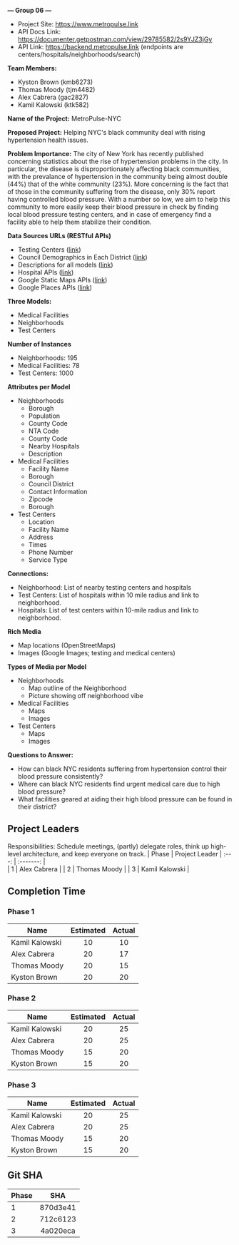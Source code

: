 **— Group 06 —**

- Project Site: https://www.metropulse.link
- API Docs Link: https://documenter.getpostman.com/view/29785582/2s9YJZ3jGy
- API Link: https://backend.metropulse.link (endpoints are centers/hospitals/neighborhoods/search)

**Team Members:**

* Kyston Brown (kmb6273)
* Thomas Moody (tjm4482)
* Alex Cabrera (gac2827)
* Kamil Kalowski (ktk582)

**Name of the Project:** MetroPulse-NYC

**Proposed Project:** Helping NYC's black community deal with rising hypertension health issues.

**Problem Importance:** The city of New York has recently published concerning statistics about the rise of hypertension problems in the city. In particular, the disease is disproportionately affecting black communities, with the prevalance of hypertension in the community being almost double (44%) that of the white community (23%). More concerning is the fact that of those in the community suffering from the disease, only 30% report having controlled blood pressure. With a number so low, we aim to help this community to more easily keep their blood pressure in check by finding local blood pressure testing centers, and in case of emergency find a facility able to help them stabilize their condition.

**Data Sources URLs (RESTful APIs)**

* Testing Centers ([link](https://data.cityofnewyork.us/resource/8eux-rfe8.json))
* Council Demographics in Each District ([link](https://data.cityofnewyork.us/City-Government/Council-district-breakdown/jqy3-ybjq))
* Descriptions for all models ([link](https://en.wikipedia.org/w/api.php))
* Hospital APIs ([link](https://data.cityofnewyork.us/resource/f7b6-v6v3.json))
* Google Static Maps APIs ([link](https://www.openstreetmap.org/about/api/))
* Google Places APIs ([link](https://maps.googleapis.com/maps/api/place/nearbysearch/json))

**Three Models:**

* Medical Facilities
* Neighborhoods
* Test Centers

**Number of Instances**

* Neighborhoods: 195
* Medical Facilities: 78
* Test Centers: 1000

**Attributes per Model**

* Neighborhoods 
    * Borough
    * Population
    * County Code
    * NTA Code
    * County Code
    * Nearby Hospitals
    * Description
* Medical Facilities
    * Facility Name
    * Borough
    * Council District
    * Contact Information
    * Zipcode
    * Borough
* Test Centers
    * Location
    * Facility Name
    * Address
    * Times
    * Phone Number
    * Service Type

**Connections:**

* Neighborhood: List of nearby testing centers and hospitals
* Test Centers: List of hospitals within 10 mile radius and link to neighborhood.
* Hospitals: List of test centers within 10-mile radius and link to neighborhood.

**Rich Media**

* Map locations (OpenStreetMaps)
* Images (Google Images; testing and medical centers)

**Types of Media per Model**

* Neighborhoods
    * Map outline of the Neighborhood
    * Picture showing off neighborhood vibe
* Medical Facilities
    * Maps
    * Images
* Test Centers
    * Maps
    * Images

**Questions to Answer:**

* How can black NYC residents suffering from hypertension control their blood pressure consistently?
* Where can black NYC residents find urgent medical care due to high blood pressure?
* What facilities geared at aiding their high blood pressure can be found in their district?

## Project Leaders
Responsibilities: 
Schedule meetings, (partly) delegate roles, think up high-level architecture, and keep everyone on track.
| Phase | Project Leader
| :---: | :-------: |        
| 1     | Alex Cabrera   |
| 2     | Thomas Moody |
| 3     | Kamil Kalowski |

## Completion Time

### Phase 1
| Name               | Estimated     | Actual        |
| ------------------ | :-----------: | :-----------: |
| Kamil Kalowski    |  10           | 10                 |
| Alex Cabrera      |  20           | 17                 |
| Thomas Moody      |  20           | 15                 |
| Kyston Brown      |  20           | 20                 |

### Phase 2
| Name               | Estimated     | Actual        |
| ------------------ | :-----------: | :-----------: |
| Kamil Kalowski    |  20           | 25                 |
| Alex Cabrera      |  20           | 25                 |
| Thomas Moody      |  15           | 20                 |
| Kyston Brown      |  15           | 20                 |

### Phase 3
| Name               | Estimated     | Actual        |
| ------------------ | :-----------: | :-----------: |
| Kamil Kalowski    |  20           | 25                 |
| Alex Cabrera      |  20           | 25                 |
| Thomas Moody      |  15           | 20                 |
| Kyston Brown      |  15           | 20                 |

## Git SHA
| Phase               | SHA           |
| ------------------- | :-----------: |
| 1                   |  870d3e41     |
| 2                   |  712c6123     |
| 3                   |  4a020eca     |
